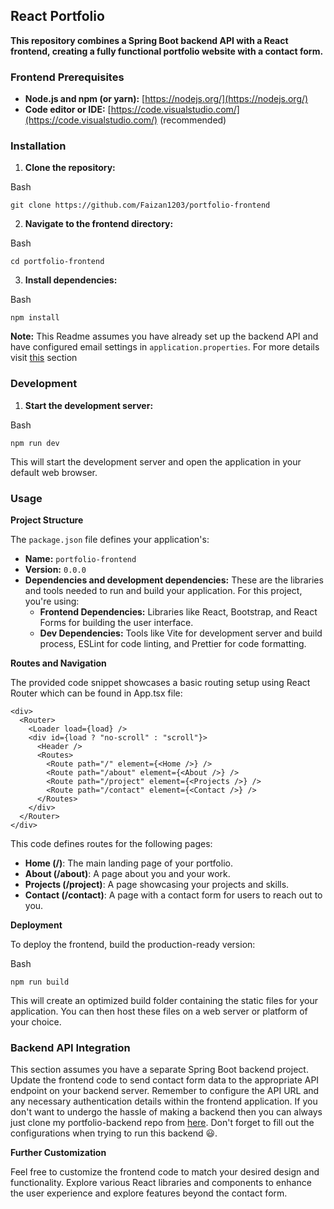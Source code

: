 
## React Portfolio

**This repository combines a Spring Boot backend API with a React frontend, creating a fully functional portfolio website with a contact form.**

### Frontend Prerequisites

-   **Node.js and npm (or yarn):**  [https://nodejs.org/](https://nodejs.org/)
-   **Code editor or IDE:**  [https://code.visualstudio.com/](https://code.visualstudio.com/)  (recommended)

### Installation

1.  **Clone the repository:**

Bash

```
git clone https://github.com/Faizan1203/portfolio-frontend

```



2.  **Navigate to the frontend directory:**

Bash

```
cd portfolio-frontend

```



3.  **Install dependencies:**

Bash

```
npm install

```



**Note:** This Readme assumes you have already set up the backend API and have configured email settings in `application.properties`. For more details visit [this](https://github.com/Faizan1203/portfolio-frontend?tab=readme-ov-file#backend-api-integration) section

### Development

1.  **Start the development server:**

Bash

```
npm run dev

```



This will start the development server and open the application in your default web browser.

### Usage

**Project Structure**

The `package.json` file defines your application's:

-   **Name:**  `portfolio-frontend`
-   **Version:**  `0.0.0`
-   **Dependencies and development dependencies:**  These are the libraries and tools needed to run and build your application. For this project, you're using:
    -   **Frontend Dependencies:**  Libraries like React, Bootstrap, and React Forms for building the user interface.
    -   **Dev Dependencies:**  Tools like Vite for development server and build process, ESLint for code linting, and Prettier for code formatting.

**Routes and Navigation**

The provided code snippet showcases a basic routing setup using React Router which can be found in App.tsx file:


```
<div>
  <Router>
    <Loader load={load} />
    <div id={load ? "no-scroll" : "scroll"}>
      <Header />
      <Routes>
        <Route path="/" element={<Home />} />
        <Route path="/about" element={<About />} />
        <Route path="/project" element={<Projects />} />
        <Route path="/contact" element={<Contact />} />
      </Routes>
    </div>
  </Router>
</div>

```



This code defines routes for the following pages:

-   **Home (/)**: The main landing page of your portfolio.
-   **About (/about)**: A page about you and your work.
-   **Projects (/project)**: A page showcasing your projects and skills.
-   **Contact (/contact)**: A page with a contact form for users to reach out to you.

**Deployment**

To deploy the frontend, build the production-ready version:

Bash

```
npm run build

```



This will create an optimized build folder containing the static files for your application. You can then host these files on a web server or platform of your choice.


### Backend API Integration 

This section assumes you have a separate Spring Boot backend project. Update the frontend code to send contact form data to the appropriate API endpoint on your backend server. Remember to configure the API URL and any necessary authentication details within the frontend application. If you don't want to undergo the hassle of making a backend then you can always just clone my portfolio-backend repo from [here](https://github.com/Faizan1203/portfolio-backend). Don't forget to fill out the configurations when trying to run this backend 😃.

**Further Customization**

Feel free to customize the frontend code to match your desired design and functionality. Explore various React libraries and components to enhance the user experience and explore features beyond the contact form.
